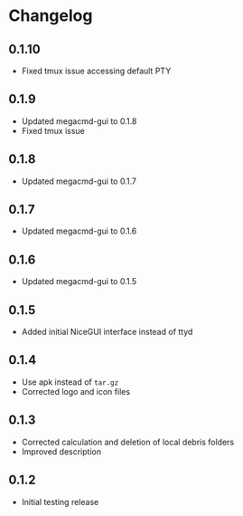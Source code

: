 # Changelog

## 0.1.10

- Fixed tmux issue accessing default PTY

## 0.1.9

- Updated megacmd-gui to 0.1.8
- Fixed tmux issue

## 0.1.8

- Updated megacmd-gui to 0.1.7

## 0.1.7

- Updated megacmd-gui to 0.1.6

## 0.1.6

- Updated megacmd-gui to 0.1.5

## 0.1.5

- Added initial NiceGUI interface instead of ttyd

## 0.1.4

- Use apk instead of `tar.gz`
- Corrected logo and icon files

## 0.1.3

- Corrected calculation and deletion of local debris folders
- Improved description

## 0.1.2

- Initial testing release
